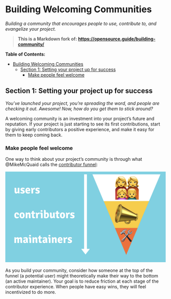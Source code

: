 # Building Welcoming Communities

*Building a community that encourages people to use, contribute to, and evangelize
your project.*

> **This is a Markdown fork of: <https://opensource.guide/building-community/>**

**Table of Contents:**

- [Building Welcoming Communities](#building-welcoming-communities)
  - [Section 1: Setting your project up for success](#section-1-setting-your-project-up-for-success)
    - [Make people feel welcome](#make-people-feel-welcome)

## Section 1: Setting your project up for success

*You’ve launched your project, you’re spreading the word, and people are checking
it out. Awesome! Now, how do you get them to stick around?*

A welcoming community is an investment into your project’s future and reputation.
If your project is just starting to see its first contributions, start by giving
early contributors a positive experience, and make it easy for them to keep coming
back.

### Make people feel welcome

One way to think about your project’s community is through what \@MikeMcQuaid calls
the [contributor funnel](https://mikemcquaid.com/2018/08/14/the-open-source-contributor-funnel-why-people-dont-contribute-to-your-open-source-project/):

![alt text](image-3.png)

As you build your community, consider how someone at the top of the funnel (a potential
user) might theoretically make their way to the bottom (an active maintainer). Your
goal is to reduce friction at each stage of the contributor experience. When people
have easy wins, they will feel incentivized to do more.
